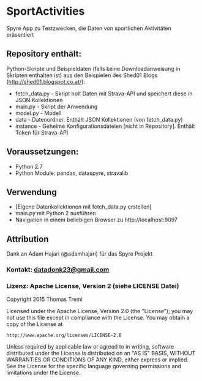 SportActivities
===============

Spyre App zu Testzwecken, die Daten von sportlichen Aktivitäten präsentiert

## Repository enthält:
Python-Skripte und Beispieldaten (falls keine Downloadanweisung in Skripten enthalten ist) aus den Beispielen des Shed01 Blogs (http://shed01.blogspot.co.at/):
* fetch_data.py - Skript holt Daten mit Strava-API und speichert diese in JSON Kollektionen 
* main.py - Skript der Anwendung
* model.py - Modell
* data - Datenordner. Enthält JSON Kollektionen (von fetch_data.py)
* instance - Geheime Konfigurationsdateien [nicht in Repository]. Enthält Token für Strava-API

## Voraussetzungen:
* Python 2.7
* Python Module: pandas, dataspyre, stravalib

## Verwendung
* [Eigene Datenkollektionen mit fetch_data.py erstellen]
* main.py mit Python 2 ausführen
* Navigation in einem beliebigen Browser zu http://localhost:9097

## Attribution
Dank an Adam Hajari (@adamhajari) für das Spyre Projekt

### Kontakt: datadonk23@gmail.com

### Lizenz: Apache License, Version 2 (siehe LICENSE Datei)
Copyright 2015 Thomas Treml

Licensed under the Apache License, Version 2.0 (the "License");
you may not use this file except in compliance with the License.
You may obtain a copy of the License at

    http://www.apache.org/licenses/LICENSE-2.0

Unless required by applicable law or agreed to in writing, software
distributed under the License is distributed on an "AS IS" BASIS,
WITHOUT WARRANTIES OR CONDITIONS OF ANY KIND, either express or implied.
See the License for the specific language governing permissions and
limitations under the License.
